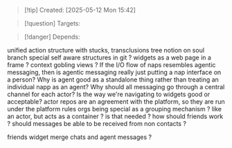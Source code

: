 
>[!tip] Created: [2025-05-12 Mon 15:42]

>[!question] Targets: 

>[!danger] Depends: 

unified action structure with stucks, transclusions
tree notion on soul branch
special self aware structures in git ?
widgets as a web page in a frame ?
context gobling views ?
If the I/O flow of naps resembles agentic messaging, then is agentic messaging really just putting a nap interface on a person? 
Why is agent good as a standalone thing rather than treating an individual napp as an agent? 
Why should all messaging go through a central channel for each actor? 
Is the way we're navigating to widgets good or acceptable? 
actor repos are an agreement with the platform, so they are run under the platform rules
orgs being special as a grouping mechanism ? like an actor, but acts as a container ? is that needed ?
how should friends work ?
should messages be able to be received from non contacts ?

friends widget
merge chats and agent messages ?